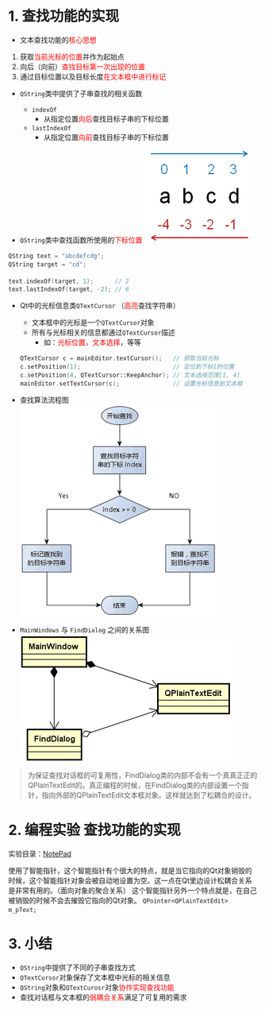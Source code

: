 
# 1. 查找功能的实现
- 文本查找功能的<font color=red>核心思想</font>
1. 获取<font color=red>当前光标的位置</font>并作为起始点
2. 向后（向前）<font color=red>查找目标第一次出现的位置</font>
3. 通过目标位置以及目标长度<font color=red>在文本框中进行标记</font>

- `QString`类中提供了子串查找的相关函数
    - `indexOf`
        - 从指定位置<font color=red>向后</font>查找目标子串的下标位置
    - `lastIndexOf`
        - 从指定位置<font color=red>向前</font>查找目标子串的下标位置

- `QString`类中查找函数所使用的<font color=red>下标位置</font>
![](vx_images/046_1.png)

```cpp
QString text = "abcdefcdg";
QString target = "cd";

text.indexOf(target, 1);      // 2
text.lastIndexOf(target, -2); // 6
```

- Qt中的光标信息类`QTextCursor` （<font color=red>高亮</font>查找字符串）
    - 文本框中的光标是一个`QTextCursor`对象
    - 所有与光标相关的信息都通过`QTextCursor`描述
        - 如：<font color=red>光标位置，文本选择</font>，等等

	```cpp
	QTextCursor c = mainEditor.textCursor();   // 获取当前光标
	c.setPosition(1);                          // 定位到下标1的位置
	c.setPosition(4, QTextCursor::KeepAnchor); // 文本选择范围[1, 4]
	mainEditor.setTextCursor(c);               // 设置光标信息到文本框
	```

- 查找算法流程图
![](vx_images/046_2.png)

- `MainWindows` 与 `FindDialog` 之间的关系图
![](vx_images/046_3.png)
> 为保证查找对话框的可复用性，FindDialog类的内部不会有一个真真正正的QPlainTextEdit的。真正编程的时候，在FindDialog类的内部设置一个指针，指向外部的QPlainTextEdit文本框对象。这样就达到了松耦合的设计。

# 2. 编程实验 查找功能的实现
实验目录：[NotePad](vx_attachments\046_Function_realization_of_search_dialog\NotePad)

使用了智能指针，这个智能指针有个很大的特点，就是当它指向的Qt对象销毁的时候，这个智能指针对象会被自动地设置为空。这一点在Qt里边设计松耦合关系是非常有用的。（面向对象的聚合关系）
这个智能指针另外一个特点就是，在自己被销毁的时候不会去摧毁它指向的Qt对象。
`QPointer<QPlainTextEdit> m_pText;`

# 3. 小结
- `QString`中提供了不同的子串查找方式
- `QTextCursor`对象保存了文本框中光标的相关信息
- `QString`对象和`QTextCurosr`对象<font color=red>协作实现查找功能</font>
- 查找对话框与文本框的<font color=red>弱耦合关系</font>满足了可复用的需求
